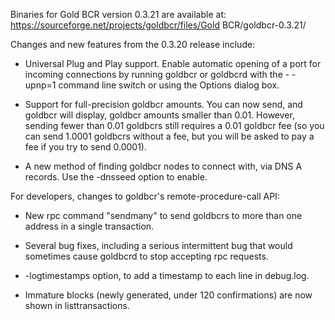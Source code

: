 Binaries for Gold BCR version 0.3.21 are available at:
  https://sourceforge.net/projects/goldbcr/files/Gold BCR/goldbcr-0.3.21/

Changes and new features from the 0.3.20 release include:

* Universal Plug and Play support.  Enable automatic opening of a port for incoming connections by running goldbcr or goldbcrd with the - -upnp=1 command line switch or using the Options dialog box.

* Support for full-precision goldbcr amounts.  You can now send, and goldbcr will display, goldbcr amounts smaller than 0.01.  However, sending fewer than 0.01 goldbcrs still requires a 0.01 goldbcr fee (so you can send 1.0001 goldbcrs without a fee, but you will be asked to pay a fee if you try to send 0.0001).

* A new method of finding goldbcr nodes to connect with, via DNS A records. Use the -dnsseed option to enable.

For developers, changes to goldbcr's remote-procedure-call API:

* New rpc command "sendmany" to send goldbcrs to more than one address in a single transaction.

* Several bug fixes, including a serious intermittent bug that would sometimes cause goldbcrd to stop accepting rpc requests. 

* -logtimestamps option, to add a timestamp to each line in debug.log.

* Immature blocks (newly generated, under 120 confirmations) are now shown in listtransactions.

